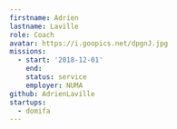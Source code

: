 ```yaml
---
firstname: Adrien
lastname: Laville
role: Coach
avatar: https://i.goopics.net/dpgnJ.jpg
missions:
  - start: '2018-12-01'
    end:
    status: service
    employer: NUMA
github: AdrienLaville
startups:
  - domifa
---
```

